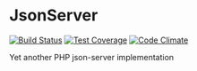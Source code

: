 # JsonServer

[![Build Status](https://travis-ci.org/joanlopez/php-json-server.svg?branch=master)](https://travis-ci.org/joanlopez/php-json-server)
[![Test Coverage](https://codeclimate.com/github/joanlopez/php-json-server/badges/coverage.svg)](https://codeclimate.com/github/joanlopez/php-json-server/coverage)
[![Code Climate](https://codeclimate.com/github/joanlopez/php-json-server/badges/gpa.svg)](https://codeclimate.com/github/joanlopez/php-json-server)

Yet another PHP json-server implementation